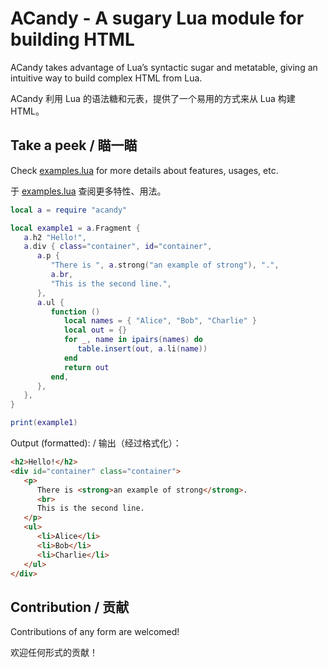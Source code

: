 # ACandy - A sugary Lua module for building HTML

ACandy takes advantage of Lua’s syntactic sugar and metatable, giving an intuitive way to build complex HTML from Lua.

ACandy 利用 Lua 的语法糖和元表，提供了一个易用的方式来从 Lua 构建 HTML。

## Take a peek / 瞄一瞄

Check [examples.lua](./examples.lua) for more details about features, usages, etc.

于 [examples.lua](./examples.lua) 查阅更多特性、用法。

```lua
local a = require "acandy"

local example1 = a.Fragment {
   a.h2 "Hello!",
   a.div { class="container", id="container",
      a.p {
         "There is ", a.strong("an example of strong"), ".",
         a.br,
         "This is the second line.",
      },
      a.ul {
         function ()
            local names = { "Alice", "Bob", "Charlie" }
            local out = {}
            for _, name in ipairs(names) do
               table.insert(out, a.li(name))
            end
            return out
         end,
      },
   },
}

print(example1)
```

Output (formatted): / 输出（经过格式化）：

```html
<h2>Hello!</h2>
<div id="container" class="container">
   <p>
      There is <strong>an example of strong</strong>.
      <br>
      This is the second line.
   </p>
   <ul>
      <li>Alice</li>
      <li>Bob</li>
      <li>Charlie</li>
   </ul>
</div>
```

## Contribution / 贡献

Contributions of any form are welcomed! 

欢迎任何形式的贡献！
